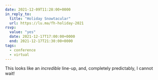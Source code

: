 ```yaml
---
date: 2021-12-09T11:28:00+0000
in_reply_to:
  title: "Holiday Snowtacular"
  url: https://lu.ma/fh-holiday-2021
rsvp:
  value: "yes"
  date: 2021-12-17T17:00:00+0000
  end: 2021-12-17T21:30:00+0000
tags:
  - conference
  - virtual
---
```


This looks like an *incredible* line-up, and, completely predictably, I cannot wait!
